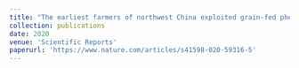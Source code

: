 ```yaml
---
title: "The earliest farmers of northwest China exploited grain-fed pheasants not chickens"
collection: publications
date: 2020
venue: 'Scientific Reports'
paperurl: 'https://www.nature.com/articles/s41598-020-59316-5'
---
```

